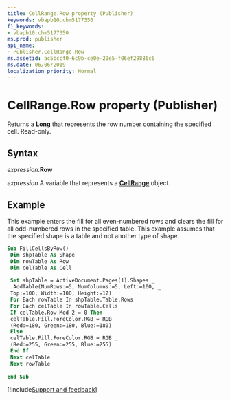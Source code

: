 ```yaml
---
title: CellRange.Row property (Publisher)
keywords: vbapb10.chm5177350
f1_keywords:
- vbapb10.chm5177350
ms.prod: publisher
api_name:
- Publisher.CellRange.Row
ms.assetid: ac5bccf0-6c9b-ce0e-20e5-f06ef29886c6
ms.date: 06/06/2019
localization_priority: Normal
---
```



# CellRange.Row property (Publisher)

Returns a **Long** that represents the row number containing the specified cell. Read-only.


## Syntax

_expression_.**Row**

_expression_ A variable that represents a **[CellRange](Publisher.CellRange.md)** object.


## Example

This example enters the fill for all even-numbered rows and clears the fill for all odd-numbered rows in the specified table. This example assumes that the specified shape is a table and not another type of shape.

```vb
Sub FillCellsByRow() 
 Dim shpTable As Shape 
 Dim rowTable As Row 
 Dim celTable As Cell 
 
 Set shpTable = ActiveDocument.Pages(1).Shapes _ 
 .AddTable(NumRows:=5, NumColumns:=5, Left:=100, _ 
 Top:=100, Width:=100, Height:=12) 
 For Each rowTable In shpTable.Table.Rows 
 For Each celTable In rowTable.Cells 
 If celTable.Row Mod 2 = 0 Then 
 celTable.Fill.ForeColor.RGB = RGB _ 
 (Red:=180, Green:=180, Blue:=180) 
 Else 
 celTable.Fill.ForeColor.RGB = RGB _ 
 (Red:=255, Green:=255, Blue:=255) 
 End If 
 Next celTable 
 Next rowTable 
 
End Sub
```

[!include[Support and feedback](~/includes/feedback-boilerplate.md)]